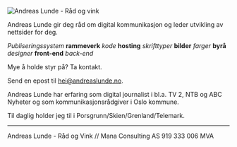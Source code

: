 ![Andreas Lunde - Råd og vink	](https://res.cloudinary.com/safelink/image/upload/c_crop,dpr_auto,f_auto,h_750,q_auto,w_750/c_scale,f_auto,h_200,q_auto,w_200/v1528570805/andreas%20lunde%20r%C3%A5d%20og%20vink.png)

Andreas Lunde gir deg råd om digital kommunikasjon og leder utvikling av nettsider for deg.

*Publiseringssystem* **rammeverk** *kode*
**hosting** *skrifttyper* **bilder** *farger*
**byrå** *designer* **front-end** *back-end* 

Mye å holde styr på? Ta kontakt.

Send en epost til hei@andreaslunde.no.

Andreas Lunde har erfaring som digital journalist i bl.a. TV 2, NTB og ABC Nyheter og som kommunikasjonsrådgiver i Oslo kommune.

Til daglig holder jeg til i Porsgrunn/Skien/Grenland/Telemark.

---

Andreas Lunde - Råd og Vink // Mana Consulting AS 919 333 006 MVA


<!--stackedit_data:
eyJwcm9wZXJ0aWVzIjoidGl0bGU6IEFuZHJlYXMgTHVuZGUgLS
BSw6VkIG9nIHZpbmtcbmZlYXR1cmVkSW1hZ2U6ID4tXG4gIGh0
dHBzOi8vcmVzLmNsb3VkaW5hcnkuY29tL3NhZmVsaW5rL2ltYW
dlL3VwbG9hZC9jX2Nyb3AsZHByX2F1dG8sZl9hdXRvLGhfNzUw
LHFfYXV0byx3Xzc1MC9jX3NjYWxlLGZfYXV0byxoXzIwMCxxX2
F1dG8sd18yMDAvdjE1Mjg1NzA4MDUvYW5kcmVhcyUyMGx1bmRl
JTIwciVDMyVBNWQlMjBvZyUyMHZpbmsucG5nXG4iLCJoaXN0b3
J5IjpbMTcwMTIwODU4MSwtMTQwMDQwMDU5MiwtOTMyODU0NjQ5
LC05NTc0MjA5OTAsMTg3NDYxNTIzNF19
-->